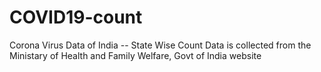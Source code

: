 # COVID19-count
Corona Virus Data of India -- State Wise Count
Data is collected from the Ministary of Health and Family Welfare, Govt of India website
